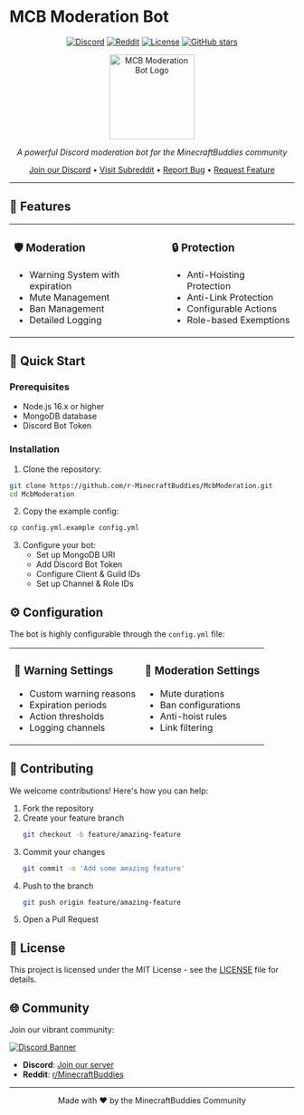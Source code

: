 # MCB Moderation Bot

<div align="center">

[![Discord](https://img.shields.io/discord/1287569519589720167?color=7289DA&label=Discord&logo=discord&logoColor=white)](https://discord.gg/t2q4BKyXGN)
[![Reddit](https://img.shields.io/reddit/subreddit-subscribers/MinecraftBuddies?style=social)](https://www.reddit.com/r/MinecraftBuddies/)
[![License](https://img.shields.io/github/license/r-MinecraftBuddies/McbModeration?color=blue)](LICENSE)
[![GitHub stars](https://img.shields.io/github/stars/r-MinecraftBuddies/McbModeration?style=social)](https://github.com/r-MinecraftBuddies/McbModeration/stargazers)

<img src="https://i.imgur.com/8VqjKGY.png" alt="MCB Moderation Bot Logo" width="150"/>

*A powerful Discord moderation bot for the MinecraftBuddies community*

[Join our Discord](https://discord.gg/t2q4BKyXGN) • [Visit Subreddit](https://www.reddit.com/r/MinecraftBuddies/) • [Report Bug](https://github.com/r-MinecraftBuddies/McbModeration/issues) • [Request Feature](https://github.com/r-MinecraftBuddies/McbModeration/issues)

</div>

---

## 🌟 Features

<table>
<tr>
<td>

### 🛡️ Moderation
- Warning System with expiration
- Mute Management
- Ban Management
- Detailed Logging

</td>
<td>

### 🔒 Protection
- Anti-Hoisting Protection
- Anti-Link Protection
- Configurable Actions
- Role-based Exemptions

</td>
</tr>
</table>

## 🚀 Quick Start

### Prerequisites
- Node.js 16.x or higher
- MongoDB database
- Discord Bot Token

### Installation

1. Clone the repository:
```bash
git clone https://github.com/r-MinecraftBuddies/McbModeration.git
cd McbModeration
```

2. Copy the example config:
```bash
cp config.yml.example config.yml
```

3. Configure your bot:
   - Set up MongoDB URI
   - Add Discord Bot Token
   - Configure Client & Guild IDs
   - Set up Channel & Role IDs

## ⚙️ Configuration

The bot is highly configurable through the `config.yml` file:

<table>
<tr>
<td>

### 📝 Warning Settings
- Custom warning reasons
- Expiration periods
- Action thresholds
- Logging channels

</td>
<td>

### 🔨 Moderation Settings
- Mute durations
- Ban configurations
- Anti-hoist rules
- Link filtering

</td>
</tr>
</table>

## 🤝 Contributing

We welcome contributions! Here's how you can help:

1. Fork the repository
2. Create your feature branch
   ```bash
   git checkout -b feature/amazing-feature
   ```
3. Commit your changes
   ```bash
   git commit -m 'Add some amazing feature'
   ```
4. Push to the branch
   ```bash
   git push origin feature/amazing-feature
   ```
5. Open a Pull Request

## 📜 License

This project is licensed under the MIT License - see the [LICENSE](LICENSE) file for details.

## 🌐 Community

Join our vibrant community:

[![Discord Banner](https://discord.com/api/guilds/1287569519589720167/widget.png?style=banner2)](https://discord.gg/t2q4BKyXGN)

- **Discord**: [Join our server](https://discord.gg/t2q4BKyXGN)
- **Reddit**: [r/MinecraftBuddies](https://www.reddit.com/r/MinecraftBuddies/)

---

<div align="center">

Made with ❤️ by the MinecraftBuddies Community

</div>
